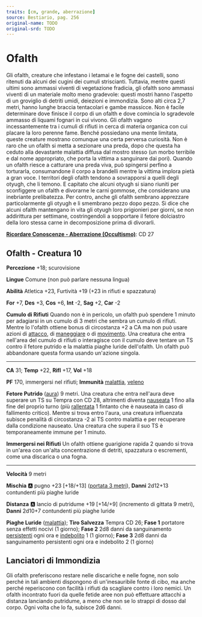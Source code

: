 ```yaml
---
traits: [cm, grande, aberrazione]
source: Bestiario, pag. 256
original-name: TODO
original-srd: TODO
---
```


# Ofalth

Gli ofalth, creature che infestano i letamai e le fogne dei castelli, sono ritenuti da alcuni dei cugini dei cumuli striscianti. Tuttavia, mentre questi ultimi sono ammassi viventi di vegetazione fradicia, gli ofalth sono ammassi viventi di un materiale molto meno gradevole: questi mostri hanno l'aspetto di un groviglio di detriti umidi, deiezioni e immondizia. Sono alti circa 2,7 metri, hanno lunghe braccia tentacolari e gambe massicce. Non è facile determinare dove finisce il corpo di un ofalth e dove comincia lo sgradevole ammasso di liquami fognari in cui vivono. Gli ofalth vagano incessantemente tra i cumuli di rifiuti in cerca di materia organica con cui placare la loro perenne fame. Benché possiedano una mente limitata, queste creature mostrano comunque una certa perversa curiosità. Non è raro che un ofalth si metta a sezionare una preda, dopo che questa ha ceduto alla devastante malattia diffusa dal mostro stesso (un morbo terribile e dal nome appropriato, che porta la vittima a sanguinare dai pori). Quando un ofalth riesce a catturare una preda viva, può spingersi perfino a torturarla, consumandone il corpo a brandelli mentre la vittima implora pietà a gran voce. I territori degli ofalth tendono a sovrapporsi a quelli degli otyugh, che li temono. E capitato che alcuni otyugh si siano riuniti per sconfiggere un ofalth e divorarne le carni gommose, che considerano una inebriante prelibatezza. Per contro, anche gli ofalth sembrano apprezzare particolarmente gli otyugh e li smembrano pezzo dopo pezzo. Si dice che alcuni ofalth mantengano in vita gli otyugh loro prigionieri per giorni, se non addirittura per settimane, costringendoli a sopportare il fetore dolciastro della loro stessa carne in decomposizione prima di divorarli.

**[Ricordare Conoscenze - Aberrazione (Occultismo)](/azioni/ricordare-conoscenze)**: CD 27

## Ofalth - Creatura 10

**Percezione** +18; scurovisione

**Lingue** Comune (non può parlare nessuna lingua)

**Abilità** Atletica +23, Furtività +19 (+23 in rifiuti e spazzatura)

**For** +7, **Des** +3, **Cos** +6, **Int** -2, **Sag** +2, **Car** -2

**Cumulo di Rifiuti** Quando non è in pericolo, un ofalth può spendere 1 minuto per adagiarsi in un cumulo di 3 metri che sembra un cumulo di rifiuti. Mentre lo l'ofalth ottiene bonus di circostanza +2 a CA ma non può usare azioni di [attacco](/tratti/attacco), di [maneggiare](/tratti/maneggiare) o di [movimento](/tratti/movimento). Una creatura che entra nell'area del cumulo di rifiuti o interagisce con il cumulo deve tentare un TS contro il fetore putrido e la malattia piaghe luride dell'ofalth. Un ofalth può abbandonare questa forma usando un'azione singola.

***

**CA** 31; **Temp** +22, **Rifl** +17, **Vol** +18

**PF** 170, immergersi nel rifiuti; **Immunità** [malattia](/tratti/malattia), [veleno](/tratti/veleno)

**Fetore Putrido** ([aura](/tratti/aura)) 9 metri. Una creatura che entra nell'aura deve superare un TS su Tempra con CD 28, altrimenti diventa [nauseata](/condizioni/nauseato) 1 fino alla fine del proprio turno (più [rallentata](/condizioni/rallentato) 1 fintanto che è nauseata in caso di fallimento critico). Mentre si trova entro l'aura, una creatura influenzata subisce penalità di circostanza -2 ai TS contro malattia e per recuperare dalla condizione nauseato. Una creatura che supera il suo TS è temporaneamente immune per 1 minuto.

**Immergersi nei Rifiuti** Un ofalth ottiene guarigione rapida 2 quando si trova in un'area con un'alta concentrazione di detriti, spazzatura o escrementi, come una discarica o una fogna.

***

**Velocità** 9 metri

**Mischia** :a: pugno +23 \[+18/+13] ([portata 3 metri](/tratti/portata)), **Danni** 2d12+13 contundenti più piaghe luride

**Distanza** :a: lancio di putridume +19 \[+14/+9] (incremento di gittata 9 metri), **Danni** 2d10+7 contundenti più piaghe luride

**Piaghe Luride** ([malattia](/tratti/malattia)); **Tiro Salvezza** Tempra CD 26; **Fase 1** portatore senza effetti nocivi (1 giorno); **Fase 2** 2d8 danni da sanguinamento [persistenti](/condizioni/danno-persistente) ogni ora e [indebolito](/condizioni/indebolito) 1 (1 giorno); **Fase 3** 2d8 danni da sanguinamento persistenti ogni ora e indebolito 2 (1 giorno)

## **Lanciatori di Immondizia**

Gli ofalth preferiscono restare nelle discariche e nelle fogne, non solo perché in tali ambienti dispongono di un'inesauribile fonte di cibo, ma anche perché reperiscono con facilità i rifiuti da scagliare contro i loro nemici. Un ofalth incontrato fuori da quelle fetide aree non può effettuare attacchi a distanza lanciando putridume, a meno che non se lo strappi di dosso dal corpo. Ogni volta che lo fa, subisce 2d6 danni.
